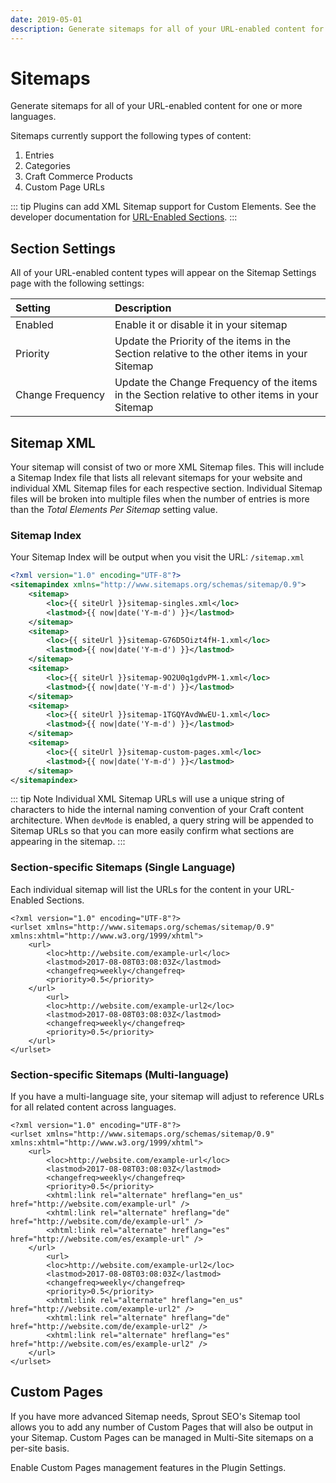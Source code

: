 ```yaml
---
date: 2019-05-01
description: Generate sitemaps for all of your URL-enabled content for one or more languages.
---
```


# Sitemaps

Generate sitemaps for all of your URL-enabled content for one or more languages.

Sitemaps currently support the following types of content:

1. Entries
2. Categories
3. Craft Commerce Products
4. Custom Page URLs

::: tip
Plugins can add XML Sitemap support for Custom Elements. See the developer documentation for [URL-Enabled Sections](./custom-url-enabled-sections.md).
:::

## Section Settings

All of your URL-enabled content types will appear on the Sitemap Settings page with the following settings:

| Setting             | Description |
|:------------------- |:---------------- |
| Enabled             | Enable it or disable it in your sitemap |
| Priority            | Update the Priority of the items in the Section relative to the other items in your Sitemap |
| Change&nbsp;Frequency    | Update the Change Frequency of the items in the Section relative to other items in your Sitemap |

## Sitemap XML

Your sitemap will consist of two or more XML Sitemap files. This will include a Sitemap Index file that lists all relevant sitemaps for your website and individual XML Sitemap files for each respective section. Individual Sitemap files will be broken into multiple files when the number of entries is more than the _Total Elements Per Sitemap_ setting value.

### Sitemap Index

Your Sitemap Index will be output when you visit the URL: `/sitemap.xml`

``` xml Craft 3
<?xml version="1.0" encoding="UTF-8"?>
<sitemapindex xmlns="http://www.sitemaps.org/schemas/sitemap/0.9">
    <sitemap>
        <loc>{{ siteUrl }}sitemap-singles.xml</loc>
        <lastmod>{{ now|date('Y-m-d') }}</lastmod>
    </sitemap>
    <sitemap>
        <loc>{{ siteUrl }}sitemap-G76D5Oizt4fH-1.xml</loc>
        <lastmod>{{ now|date('Y-m-d') }}</lastmod>
    </sitemap>
    <sitemap>
        <loc>{{ siteUrl }}sitemap-9O2U0q1gdvPM-1.xml</loc>
        <lastmod>{{ now|date('Y-m-d') }}</lastmod>
    </sitemap>
    <sitemap>
        <loc>{{ siteUrl }}sitemap-1TGQYAvdWwEU-1.xml</loc>
        <lastmod>{{ now|date('Y-m-d') }}</lastmod>
    </sitemap>
    <sitemap>
        <loc>{{ siteUrl }}sitemap-custom-pages.xml</loc>
        <lastmod>{{ now|date('Y-m-d') }}</lastmod>
    </sitemap>
</sitemapindex>
```

::: tip Note
Individual XML Sitemap URLs will use a unique string of characters to hide the internal naming convention of your Craft content architecture. When `devMode` is enabled, a query string will be appended to Sitemap URLs so that you can more easily confirm what sections are appearing in the sitemap.
:::

### Section-specific Sitemaps (Single Language)

Each individual sitemap will list the URLs for the content in your URL-Enabled Sections.

```
<?xml version="1.0" encoding="UTF-8"?>
<urlset xmlns="http://www.sitemaps.org/schemas/sitemap/0.9" xmlns:xhtml="http://www.w3.org/1999/xhtml">
    <url>
        <loc>http://website.com/example-url</loc>
        <lastmod>2017-08-08T03:08:03Z</lastmod>
        <changefreq>weekly</changefreq>
        <priority>0.5</priority>   
    </url>
        <url>
        <loc>http://website.com/example-url2</loc>
        <lastmod>2017-08-08T03:08:03Z</lastmod>
        <changefreq>weekly</changefreq>
        <priority>0.5</priority>   
    </url>
</urlset>
```

### Section-specific Sitemaps (Multi-language)

If you have a multi-language site, your sitemap will adjust to reference URLs for all related content across languages.

```
<?xml version="1.0" encoding="UTF-8"?>
<urlset xmlns="http://www.sitemaps.org/schemas/sitemap/0.9" xmlns:xhtml="http://www.w3.org/1999/xhtml">
    <url>
        <loc>http://website.com/example-url</loc>
        <lastmod>2017-08-08T03:08:03Z</lastmod>
        <changefreq>weekly</changefreq>
        <priority>0.5</priority>
        <xhtml:link rel="alternate" hreflang="en_us" href="http://website.com/example-url" />
        <xhtml:link rel="alternate" hreflang="de" href="http://website.com/de/example-url" />
        <xhtml:link rel="alternate" hreflang="es" href="http://website.com/es/example-url" />     
    </url>
        <url>
        <loc>http://website.com/example-url2</loc>
        <lastmod>2017-08-08T03:08:03Z</lastmod>
        <changefreq>weekly</changefreq>
        <priority>0.5</priority>
        <xhtml:link rel="alternate" hreflang="en_us" href="http://website.com/example-url2" />
        <xhtml:link rel="alternate" hreflang="de" href="http://website.com/de/example-url2" />
        <xhtml:link rel="alternate" hreflang="es" href="http://website.com/es/example-url2" />     
    </url>
</urlset>
```

## Custom Pages

If you have more advanced Sitemap needs, Sprout SEO's Sitemap tool allows you to add any number of Custom Pages that will also be output in your Sitemap. Custom Pages can be managed in Multi-Site sitemaps on a per-site basis.

Enable Custom Pages management features in the Plugin Settings.
